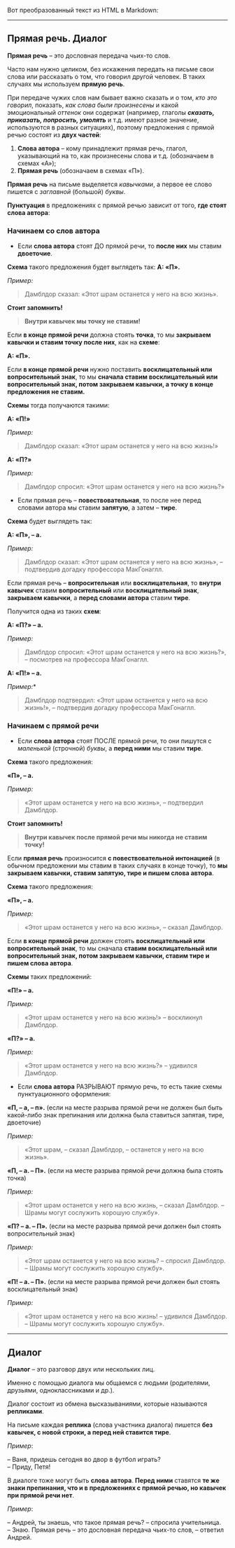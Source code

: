 Вот преобразованный текст из HTML в Markdown:

---

## Прямая речь. Диалог

**Прямая речь** – это дословная передача чьих-то слов.

Часто нам нужно целиком, без искажения передать на письме свои слова или рассказать о том, что говорил другой человек. В таких случаях мы используем **прямую речь**.

При передаче чужих слов нам бывает важно сказать и о том, *кто это говорил*, показать, *как слова были произнесены* и какой эмоциональный *оттенок* они содержат (например, глаголы ***сказать, приказать, попросить, умолять*** и т.д. имеют разное значение, используются в разных ситуациях), поэтому предложения с прямой речью состоят из **двух частей**:

1. **Слова автора** – кому принадлежит прямая речь, глагол, указывающий на то, как произнесены слова и т.д. (обозначаем в схемах «А»);
2. **Прямая речь** (обозначаем в схемах «П»).

**Прямая речь** на письме выделяется *кавычками*, а первое ее слово пишется с *заглавной* (большой) *буквы*.

**Пунктуация** в предложениях с прямой речью зависит от того, **где стоят слова автора**:

### Начинаем со слов автора

- Если **слова автора** стоят ДО прямой речи, то **после них** мы ставим **двоеточие**.

**Схема** такого предложения будет выглядеть так: **А: «П».**

*Пример:*

> Дамблдор сказал: «Этот шрам останется у него на всю жизнь».

**Стоит запомнить!**

> **Внутри кавычек мы точку не ставим!**

Если **в конце прямой речи** должна стоять **точка**, то мы **закрываем кавычки и ставим точку после них**, как на **схеме**:

**А: «П».**

Если **в конце прямой речи** нужно поставить **восклицательный или вопросительный знак**, то мы **сначала ставим восклицательный или вопросительный знак, потом закрываем кавычки, а точку в конце предложения не ставим.**

**Схемы** тогда получаются такими:

**А: «П!»**

*Пример:*

> Дамблдор сказал: «Этот шрам останется у него на всю жизнь!»

**А: «П?»**

*Пример:*

> Дамблдор спросил: «Этот шрам останется у него на всю жизнь?»

- Если прямая речь – **повествовательная**, то после нее перед словами автора мы ставим **запятую**, а затем – **тире**.

**Схема** будет выглядеть так:

**А: «П», – а.**

*Пример:*

> Дамблдор сказал: «Этот шрам останется у него на всю жизнь», – подтвердив догадку профессора МакГонаглл.

Если прямая речь – **вопросительная** или **восклицательная**, то **внутри кавычек** ставим **вопросительный** или **восклицательный знак**, **закрываем кавычки**, а **перед словами автора** ставим **тире**.

Получится одна из таких **схем**:

**А: «П?» – а.**

*Пример:*

> Дамблдор спросил: «Этот шрам останется у него на всю жизнь?», – посмотрев на профессора МакГонаглл.

**А: «П!» – а.**

*Пример:**

> Дамблдор подтвердил: «Этот шрам останется у него на всю жизнь!», – подтвердив догадку профессора МакГонаглл.

### Начинаем с прямой речи

- Если **слова автора** стоят ПОСЛЕ прямой речи, то они пишутся с *маленькой* (строчной) *буквы*, а **перед ними** мы ставим **тире**.

**Схема** такого предложения:

**«П», – а.**

*Пример:*

> «Этот шрам останется у него на всю жизнь», – подтвердил Дамблдор.

**Стоит запомнить!**

> **Внутри кавычек после прямой речи мы никогда не ставим точку!**

Если **прямая речь** произносится **с повествовательной интонацией** (в обычном предложении мы ставим в таких случаях в конце точку), то **мы закрываем кавычки, ставим запятую, тире и пишем слова автора**.

**Схема** такого предложения:

**«П», – а.**

*Пример:*

> «Этот шрам останется у него на всю жизнь», – сказал Дамблдор.

Если **в конце прямой речи** должен стоять **восклицательный или вопросительный знак**, то мы сначала **ставим восклицательный или вопросительный знак, потом закрываем кавычки, ставим тире и пишем слова автора**.

**Схемы** таких предложений:

**«П!» – а.**

*Пример:*

> «Этот шрам останется у него на всю жизнь!» – воскликнул Дамблдор.

**«П?» – а.**

*Пример:*

> «Этот шрам останется у него на всю жизнь?» – удивился Дамблдор.

- Если **слова автора** РАЗРЫВАЮТ прямую речь, то есть такие схемы пунктуационного оформления:

**«П, – а, – п».** (если на месте разрыва прямой речи не должен был быть какой-либо знак препинания или должна была ставиться запятая, тире, двоеточие)

*Пример:*

> «Этот шрам, – сказал Дамблдор, – останется у него на всю жизнь».

**«П, – а. – П».** (если на месте разрыва прямой речи должна была стоять точка)

*Пример:*

> «Этот шрам останется у него на всю жизнь, – сказал Дамблдор. – Шрамы могут сослужить хорошую службу».

**«П? – а. – П».** (если на месте разрыва прямой речи должен был стоять вопросительный знак)

*Пример:*

> «Этот шрам останется у него на всю жизнь? – спросил Дамблдор. – Шрамы могут сослужить хорошую службу».

**«П! – а. – П».** (если на месте разрыва прямой речи должен был стоять восклицательный знак)

*Пример:*

> «Этот шрам останется у него на всю жизнь! – удивился Дамблдор. – Шрамы могут сослужить хорошую службу».

---

## Диалог

**Диалог** – это разговор двух или нескольких лиц.

Именно с помощью диалога мы общаемся с людьми (родителями, друзьями, одноклассниками и др.).

Диалог состоит из обмена высказываниями, которые называются **репликами**.

На письме каждая **реплика** (слова участника диалога) пишется **без кавычек, с новой строки, а перед ней ставится тире**.

*Пример*:

– Ваня, придешь сегодня во двор в футбол играть?  
– Приду, Петя!

В диалоге тоже могут быть **слова автора**. **Перед ними** ставятся **те же знаки препинания, что и в предложениях с прямой речью, но кавычек при прямой речи нет**.

*Пример*:

– Андрей, ты знаешь, что такое прямая речь? – спросила учительница.  
– Знаю. Прямая речь – это дословная передача чьих-то слов, – ответил Андрей.